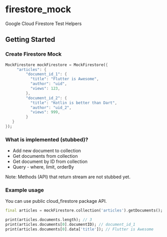 # firestore_mock

Google Cloud Firestore Test Helpers

## Getting Started

### Create Firestore Mock

```dart
MockFirestore mockFirestore = MockFirestore({
     "articles": {
         "document_id_1": {
           "title": "Flutter is Awesome",
           "author": "uid",
           "views": 123,
         },
         "document_id_2": {
           "title": "Kotlin is better than Dart",
           "author": "uid_2",
           "views": 999,
         }
   }
});
```
### What is implemented (stubbed)?
* Add new document to collection
* Get documents from collection
* Get document by ID from collection
* Query - where, limit, orderBy

Note: Methods (API) that return stream are not stubbed yet.

### Example usage
You can use public cloud_firestore package API.

```dart
final articles = mockFirestore.collection('articles').getDocuments();

print(articles.documents.length); // 3
print(articles.documents[0].documentID); // document_id_1
print(articles.documents[0].data['title']); // Flutter is Awesome
```